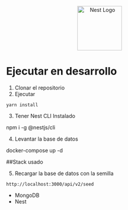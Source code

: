 <p align="center">
  <a href="http://nestjs.com/" target="blank"><img src="https://nestjs.com/img/logo-small.svg" width="120" alt="Nest Logo" /></a>
</p>

# Ejecutar en desarrollo

1. Clonar el repositorio
2. Ejecutar
```
yarn install
```
3. Tener Nest CLI Instalado

npm i -g @nestjs/cli

4. Levantar la base de datos

docker-compose up -d

##Stack usado

5. Recargar la base de datos con la semilla

```
http://localhost:3000/api/v2/seed

```

* MongoDB
* Nest